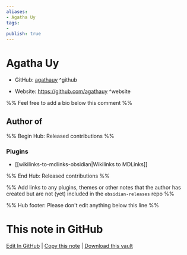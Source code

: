 ```yaml
---
aliases:
- Agatha Uy
tags:
- 
publish: true
---
```


# Agatha Uy

- GitHub: [agathauy](https://github.com/agathauy/) ^github
<!-- - Discord: `@` ^discord-->
- Website: <https://github.com/agathauy> ^website
<!-- - [[Publish sites|Publish site]]: <https://> ^publish-->

%% Feel free to add a bio below this comment %%


## Author of

%% Begin Hub: Released contributions %%
### Plugins
- [[wikilinks-to-mdlinks-obsidian|Wikilinks to MDLinks]]

%% End Hub: Released contributions %%

%% Add links to any plugins, themes or other notes that the author has created but are not (yet) included in the `obsidian-releases` repo %%

<!--
### Unlisted plugins
-->

<!--
### Others
-->

<!--
## Sponsor this author
-->

<!-- - [[GitHub sponsors]]: [Sponsor @agathauy on GitHub Sponsors](https://github.com/sponsors/agathauy) ^github-sponsor-->
<!-- - [[Buy me a coffee]]: <https://> ^buy-me-a-coffee-->
<!-- - [[PayPal]]: <https://> ^paypal-->
<!-- - [[Patreon]]: <https://> ^patreon-->

<!--
## Follow this author
-->

<!-- - [[YouTube Channels|On YouTube]]: <https://> ^youtube-->
<!-- - Twitter: <https://> ^twitter-->
<!-- - ... -->

%% Hub footer: Please don't edit anything below this line %%

# This note in GitHub

<span class="git-footer">[Edit In GitHub](https://github.dev/obsidian-community/obsidian-hub/blob/main/01%20-%20Community/People/agathauy.md "git-hub-edit-note") | [Copy this note](https://raw.githubusercontent.com/obsidian-community/obsidian-hub/main/01%20-%20Community/People/agathauy.md "git-hub-copy-note") | [Download this vault](https://github.com/obsidian-community/obsidian-hub/archive/refs/heads/main.zip "git-hub-download-vault") </span>
